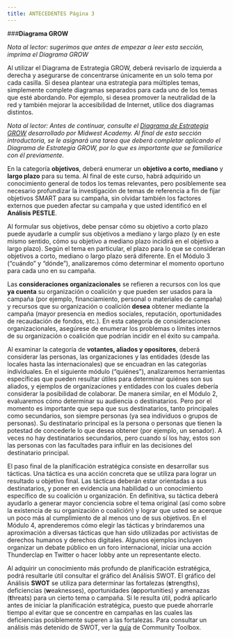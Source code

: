 ```yaml
---
title: ANTECEDENTES Página 3
---
```


###**Diagrama GROW**

*Nota al lector: sugerimos que antes de empezar a leer esta sección, imprima el Diagrama GROW*

Al utilizar el Diagrama de Estrategia GROW, deberá revisarlo de izquierda a derecha y asegurarse de concentrarse únicamente en un solo tema por cada casilla. Si desea plantear una estrategia para múltiples temas, simplemente complete diagramas separados para cada uno de los temas que esté abordando. Por ejemplo, si desea promover la neutralidad de la red y también mejorar la accesibilidad de Internet, utilice dos diagramas distintos. 

*Nota al lector: Antes de continuar, consulte el <a href="http://www.liverealnow.org/resource/129922241021210.pdf" target="_blank">Diagrama de Estrategia GROW</a> desarrollado por Midwest Academy. Al final de esta sección introductoria, se le asignará una tarea que deberá completar aplicando el Diagrama de Estrategia GROW, por lo que es importante que se familiarice con él previamente.*

En la categoría **objetivos**, deberá enumerar un **objetivo a corto, mediano** y **largo plazo** para su tema. Al final de este curso, habrá adquirido un conocimiento general de todos los temas relevantes, pero posiblemente sea necesario profundizar la investigación de temas de referencia a fin de fijar objetivos SMART para su campaña, sin olvidar también  los factores externos que pueden afectar su campaña  y que usted identificó en el **Análisis PESTLE**. 

Al formular sus objetivos, debe pensar cómo su objetivo a corto plazo puede ayudarle a cumplir sus objetivos a mediano y largo plazo (y en este mismo sentido, cómo su objetivo a mediano plazo incidirá en el objetivo a largo plazo). Según el tema en particular, el plazo para lo que se consideran objetivos a corto, mediano o largo plazo será diferente. En el Módulo 3 (“cuándo” y “dónde”), analizaremos cómo determinar el momento oportuno para cada uno en su campaña. 

Las **consideraciones organizacionales** se refieren a recursos con los que **ya cuenta** su organización o coalición y que pueden ser usados para la campaña (por ejemplo, financiamiento, personal o materiales de campaña) y recursos que su organización o coalición **desea** obtener mediante la campaña (mayor presencia en medios sociales, reputación, oportunidades de recaudación de fondos, etc.). En esta categoría de consideraciones  organizacionales, asegúrese de enumerar los problemas o límites internos de su organización o coalición que podrían incidir en el éxito su campaña.

Al examinar la categoría de **votantes, aliados y opositores**, deberá considerar las personas, las organizaciones y las entidades (desde las locales hasta las internacionales) que se encuadran en las categorías individuales. En el siguiente módulo (“quiénes”), analizaremos herramientas específicas que pueden resultar útiles para determinar quiénes son sus aliados, y ejemplos de organizaciones y entidades con los cuales debería considerar la posibilidad de colaborar. De manera similar, en el Módulo 2, evaluaremos cómo determinar su audiencia o destinatarios. Pero por el momento es importante que sepa que sus destinatarios, tanto principales como secundarios, son siempre personas (ya sea individuos o grupos de personas). Su destinatario principal es la persona o personas que tienen la potestad de concederle lo que desea obtener (por ejemplo, un senador). A veces no hay destinatarios secundarios, pero cuando sí los hay, estos son las personas con las facultades para influir en las decisiones del destinatario principal.

El paso final de la planificación estratégica consiste en desarrollar sus tácticas. Una táctica es una acción concreta que se utiliza para lograr un resultado u objetivo final. Las tácticas deberán estar orientadas a sus destinatarios, y poner en evidencia una habilidad o un conocimiento específico de su coalición u organización. En definitiva, su táctica deberá ayudarlo a generar mayor conciencia sobre el tema original (así como sobre la existencia de su organización o coalición) y lograr que usted se acerque un poco más al cumplimiento de al menos uno de sus objetivos. En el Módulo 4, aprenderemos cómo elegir las tácticas y brindaremos una aproximación a diversas tácticas que han sido utilizadas por activistas de derechos humanos y derechos  digitales. Algunos ejemplos incluyen organizar un debate público en un foro internacional, iniciar una acción Thunderclap en Twitter o hacer lobby ante un representante electo.

Al adquirir un conocimiento más profundo de planificación estratégica, podrá resultarle útil consultar el gráfico del Análisis SWOT. El gráfico del Análisis **SWOT** se utiliza para determinar las fortalezas (**s**trengths), deficiencias (**w**eaknesses), oportunidades (**o**pportunities) y amenazas (**t**hreats) para un cierto tema o campaña. Si le resulta útil, podrá aplicarlo antes de iniciar la planificación estratégica, puesto que puede ahorrarle tiempo al evitar que se concentre en campañas en las cuales las deficiencias posiblemente superen a las fortalezas. Para consultar un análisis más detenido de SWOT, ver la <a href="http://ctb.ku.edu/es/tabla-de-contenidos/valoracion/valorar-las-necesidades-y-recursos-comunitarios/FODA-analisis/principal" target="_blank">guía</a> de Community Toolbox.
